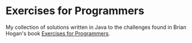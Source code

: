 # Exercises for Programmers
My collection of solutions written in Java to the challenges found in Brian Hogan's book [Exercises for Programmers](https://pragprog.com/book/bhwb/exercises-for-programmers).
